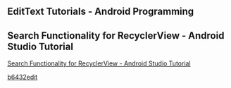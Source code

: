 ## EditText Tutorials - Android Programming
## Search Functionality for RecyclerView - Android Studio Tutorial
[Search Functionality for RecyclerView - Android Studio Tutorial](https://www.youtube.com/watch?v=OWwOSLfWboY&list=PLrnPJCHvNZuBJwo9Zt3AQwpRax4RtrReD&index=7)  
  
[b6432edit](b6434code.md)  